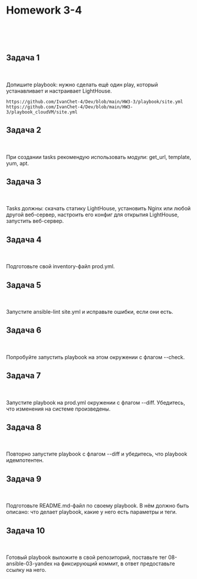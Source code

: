 <h1>Homework 3-4 </h1> <br>
<br>
<br>

<h2>Задача 1</h2><br>
<br>
Допишите playbook: нужно сделать ещё один play, который устанавливает и настраивает LightHouse.

```
https://github.com/IvanChet-4/Dev/blob/main/HW3-3/playbook/site.yml
https://github.com/IvanChet-4/Dev/blob/main/HW3-3/playbook_cloudVM/site.yml
```

<h2>Задача 2</h2><br>
<br>
При создании tasks рекомендую использовать модули: get_url, template, yum, apt.

<h2>Задача 3</h2><br>
<br>
Tasks должны: скачать статику LightHouse, установить Nginx или любой другой веб-сервер, настроить его конфиг для открытия LightHouse, запустить веб-сервер.

<h2>Задача 4</h2><br>
<br>
Подготовьте свой inventory-файл prod.yml.

<h2>Задача 5</h2><br>
<br>
Запустите ansible-lint site.yml и исправьте ошибки, если они есть.

<h2>Задача 6</h2><br>
<br>
Попробуйте запустить playbook на этом окружении с флагом --check.

<h2>Задача 7</h2><br>
<br>
Запустите playbook на prod.yml окружении с флагом --diff. Убедитесь, что изменения на системе произведены.

<h2>Задача 8</h2><br>
<br>
Повторно запустите playbook с флагом --diff и убедитесь, что playbook идемпотентен.

<h2>Задача 9</h2><br>
<br>
Подготовьте README.md-файл по своему playbook. В нём должно быть описано: что делает playbook, какие у него есть параметры и теги.

<h2>Задача 10</h2><br>
<br>
Готовый playbook выложите в свой репозиторий, поставьте тег 08-ansible-03-yandex на фиксирующий коммит, в ответ предоставьте ссылку на него.
